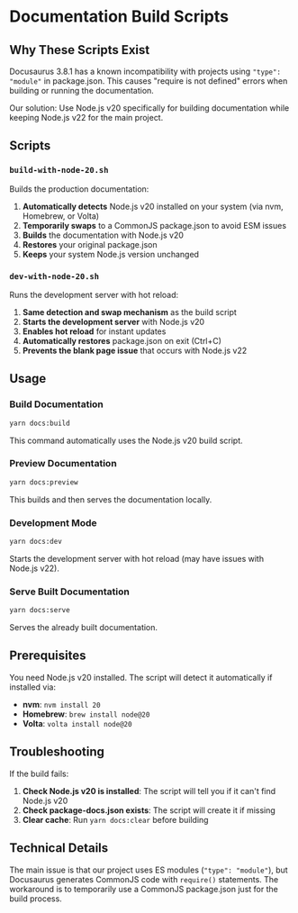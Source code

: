 # Documentation Build Scripts

## Why These Scripts Exist

Docusaurus 3.8.1 has a known incompatibility with projects using `"type": "module"` in package.json. This causes "require is not defined" errors when
building or running the documentation.

Our solution: Use Node.js v20 specifically for building documentation while keeping Node.js v22 for the main project.

## Scripts

### `build-with-node-20.sh`

Builds the production documentation:

1. **Automatically detects** Node.js v20 installed on your system (via nvm, Homebrew, or Volta)
2. **Temporarily swaps** to a CommonJS package.json to avoid ESM issues
3. **Builds** the documentation with Node.js v20
4. **Restores** your original package.json
5. **Keeps** your system Node.js version unchanged

### `dev-with-node-20.sh`

Runs the development server with hot reload:

1. **Same detection and swap mechanism** as the build script
2. **Starts the development server** with Node.js v20
3. **Enables hot reload** for instant updates
4. **Automatically restores** package.json on exit (Ctrl+C)
5. **Prevents the blank page issue** that occurs with Node.js v22

## Usage

### Build Documentation

```bash
yarn docs:build
```

This command automatically uses the Node.js v20 build script.

### Preview Documentation

```bash
yarn docs:preview
```

This builds and then serves the documentation locally.

### Development Mode

```bash
yarn docs:dev
```

Starts the development server with hot reload (may have issues with Node.js v22).

### Serve Built Documentation

```bash
yarn docs:serve
```

Serves the already built documentation.

## Prerequisites

You need Node.js v20 installed. The script will detect it automatically if installed via:

- **nvm**: `nvm install 20`
- **Homebrew**: `brew install node@20`
- **Volta**: `volta install node@20`

## Troubleshooting

If the build fails:

1. **Check Node.js v20 is installed**: The script will tell you if it can't find Node.js v20
2. **Check package-docs.json exists**: The script will create it if missing
3. **Clear cache**: Run `yarn docs:clear` before building

## Technical Details

The main issue is that our project uses ES modules (`"type": "module"`), but Docusaurus generates CommonJS code with `require()` statements. The
workaround is to temporarily use a CommonJS package.json just for the build process.
